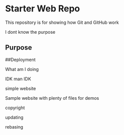 # Starter Web Repo

This repository is for showing how Git and GitHub work

I dont know the purpose

## Purpose

##Deployment

What am I doing

IDK man IDK

simple website

Sample website with plenty of files for demos


copyright

updating

rebasing
